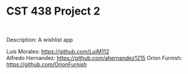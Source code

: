 <h1> CST 438 Project 2</h1><br>

Description: A wishlist app

Luis Morales: https://github.com/LuiM112<br>
Alfredo Hernandez: https://github.com/ahernandez1215
Orion Furnish: https://github.com/OrionFurnish
